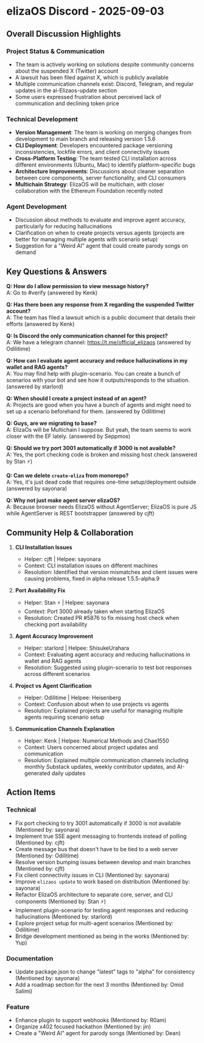 # elizaOS Discord - 2025-09-03

## Overall Discussion Highlights

### Project Status & Communication
- The team is actively working on solutions despite community concerns about the suspended X (Twitter) account
- A lawsuit has been filed against X, which is publicly available
- Multiple communication channels exist: Discord, Telegram, and regular updates in the ai-Elizaos-update section
- Some users expressed frustration about perceived lack of communication and declining token price

### Technical Development
- **Version Management**: The team is working on merging changes from development to main branch and releasing version 1.5.6
- **CLI Deployment**: Developers encountered package versioning inconsistencies, lockfile errors, and client connectivity issues
- **Cross-Platform Testing**: The team tested CLI installation across different environments (Ubuntu, Mac) to identify platform-specific bugs
- **Architecture Improvements**: Discussions about cleaner separation between core components, server functionality, and CLI consumers
- **Multichain Strategy**: ElizaOS will be multichain, with closer collaboration with the Ethereum Foundation recently noted

### Agent Development
- Discussion about methods to evaluate and improve agent accuracy, particularly for reducing hallucinations
- Clarification on when to create projects versus agents (projects are better for managing multiple agents with scenario setup)
- Suggestion for a "Weird AI" agent that could create parody songs on demand

## Key Questions & Answers

**Q: How do I allow permission to view message history?**  
A: Go to #verify (answered by Kenk)

**Q: Has there been any response from X regarding the suspended Twitter account?**  
A: The team has filed a lawsuit which is a public document that details their efforts (answered by Kenk)

**Q: Is Discord the only communication channel for this project?**  
A: We have a telegram channel: https://t.me/official_elizaos (answered by Odilitime)

**Q: How can I evaluate agent accuracy and reduce hallucinations in my wallet and RAG agents?**  
A: You may find help with plugin-scenario. You can create a bunch of scenarios with your bot and see how it outputs/responds to the situation. (answered by starlord)

**Q: When should I create a project instead of an agent?**  
A: Projects are good when you have a bunch of agents and might need to set up a scenario beforehand for them. (answered by Odilitime)

**Q: Guys, are we migrating to base?**  
A: ElizaOs will be Multichain I suppose. But yeah, the team seems to work closer with the EF lately. (answered by Seppmos)

**Q: Should we try port 3001 automatically if 3000 is not available?**  
A: Yes, the port checking code is broken and missing host check (answered by Stan ⚡)

**Q: Can we delete `create-eliza` from monorepo?**  
A: Yes, it's just dead code that requires one-time setup/deployment outside (answered by sayonara)

**Q: Why not just make agent server elizaOS?**  
A: Because browser needs ElizaOS without AgentServer; ElizaOS is pure JS while AgentServer is REST bootstrapper (answered by cjft)

## Community Help & Collaboration

1. **CLI Installation Issues**
   - Helper: cjft | Helpee: sayonara
   - Context: CLI installation issues on different machines
   - Resolution: Identified that version mismatches and client issues were causing problems, fixed in alpha release 1.5.5-alpha.9

2. **Port Availability Fix**
   - Helper: Stan ⚡ | Helpee: sayonara
   - Context: Port 3000 already taken when starting ElizaOS
   - Resolution: Created PR #5876 to fix missing host check when checking port availability

3. **Agent Accuracy Improvement**
   - Helper: starlord | Helpee: ShisukeUrahara
   - Context: Evaluating agent accuracy and reducing hallucinations in wallet and RAG agents
   - Resolution: Suggested using plugin-scenario to test bot responses across different scenarios

4. **Project vs Agent Clarification**
   - Helper: Odilitime | Helpee: Heisenberg
   - Context: Confusion about when to use projects vs agents
   - Resolution: Explained projects are useful for managing multiple agents requiring scenario setup

5. **Communication Channels Explanation**
   - Helper: Kenk | Helpee: Numerical Methods and Chae1550
   - Context: Users concerned about project updates and communication
   - Resolution: Explained multiple communication channels including monthly Substack updates, weekly contributor updates, and AI-generated daily updates

## Action Items

### Technical
- Fix port checking to try 3001 automatically if 3000 is not available (Mentioned by: sayonara)
- Implement true SSE agent messaging to frontends instead of polling (Mentioned by: cjft)
- Create message bus that doesn't have to be tied to a web server (Mentioned by: Odilitime)
- Resolve version bumping issues between develop and main branches (Mentioned by: cjft)
- Fix client connectivity issues in CLI (Mentioned by: sayonara)
- Improve `elizaos update` to work based on distribution (Mentioned by: sayonara)
- Refactor ElizaOS architecture to separate core, server, and CLI components (Mentioned by: Stan ⚡)
- Implement plugin-scenario for testing agent responses and reducing hallucinations (Mentioned by: starlord)
- Explore project setup for multi-agent scenarios (Mentioned by: Odilitime)
- Bridge development mentioned as being in the works (Mentioned by: Yup)

### Documentation
- Update package.json to change "latest" tags to "alpha" for consistency (Mentioned by: sayonara)
- Add a roadmap section for the next 3 months (Mentioned by: Omid Salimi)

### Feature
- Enhance plugin to support webhooks (Mentioned by: R0am)
- Organize x402 focused hackathon (Mentioned by: jin)
- Create a "Weird AI" agent for parody songs (Mentioned by: Dean)